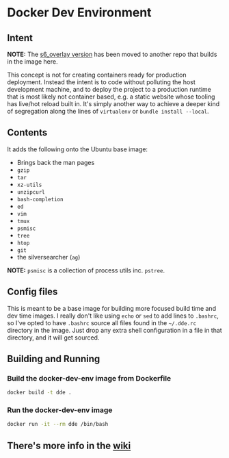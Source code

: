 # Docker Dev Environment

## Intent

__NOTE:__ The [s6\_overlay version](https://github.com/blitterated/docker-dev-env-s6) has been moved to another repo that builds in the image here.

This concept is not for creating containers ready for production deployment. Instead the intent is to code without polluting the host development machine, and to deploy the project to a production runtime that is most likely not container based, e.g. a static website whose tooling has live/hot reload built in. It's simply another way to achieve a deeper kind of segregation along the lines of `virtualenv` or `bundle install --local`.

## Contents

It adds the following onto the Ubuntu base image:

   * Brings back the man pages
   * `gzip`
   * `tar`
   * `xz-utils`
   * `unzipcurl`
   * `bash-completion`
   * `ed`
   * `vim`
   * `tmux`
   * `psmisc`
   * `tree`
   * `htop`
   * `git`
   * the silversearcher (`ag`)

__NOTE:__ `psmisc` is a collection of process utils inc. `pstree`.

## Config files

This is meant to be a base image for building more focused build time and dev time images. I really don't like using `echo` or `sed` to add lines to `.bashrc`, so I've opted to have `.bashrc` source all files found in the `~/.dde.rc` directory in the image. Just drop any extra shell configuration in a file in that directory, and it will get sourced.

## Building and Running

### Build the docker-dev-env image from Dockerfile

```sh
docker build -t dde .
```

### Run the docker-dev-env image

```sh
docker run -it --rm dde /bin/bash
```

##  There's more info in the [wiki](https://github.com/blitterated/docker_dev_env/wiki)
